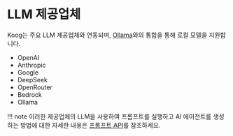 # LLM 제공업체

Koog는 주요 LLM 제공업체와 연동되며, [Ollama](https://ollama.com/)와의 통합을 통해 로컬 모델을 지원합니다.

- OpenAI
- Anthropic
- Google
- DeepSeek
- OpenRouter
- Bedrock
- Ollama

!!! note
    이러한 제공업체의 LLM을 사용하여 프롬프트를 실행하고 AI 에이전트를 생성하는 방법에 대한 자세한 내용은 [프롬프트 API](prompt-api.md#choosing-between-llm-clients-and-prompt-executors)를 참조하세요.